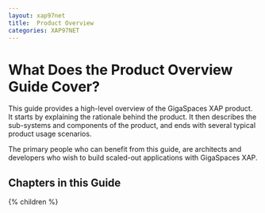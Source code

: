 ```yaml
---
layout: xap97net
title:  Product Overview
categories: XAP97NET
---
```


# What Does the Product Overview Guide Cover?

This guide provides a high-level overview of the GigaSpaces XAP product. It starts by explaining the rationale behind the product. It then describes the sub-systems and components of the product, and ends with several typical product usage scenarios.

The primary people who can benefit from this guide, are architects and developers who wish to build scaled-out applications with GigaSpaces XAP.

## Chapters in this Guide

{% children %}
